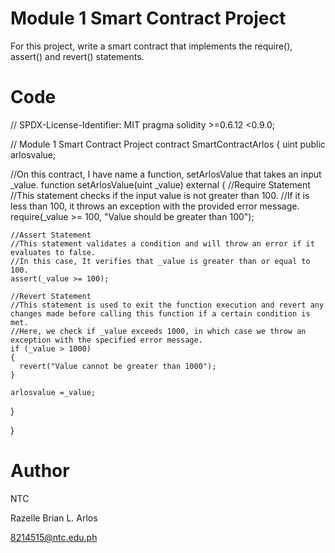 # Module 1 Smart Contract Project
For this project, write a smart contract that implements the require(), assert() and revert() statements.

# Code
// SPDX-License-Identifier: MIT
pragma solidity >=0.6.12 <0.9.0;

// Module 1 Smart Contract Project
contract SmartContractArlos 
{
  uint public arlosvalue;

  //On this contract, I have name a function, setArlosValue that takes an input _value. 
  function setArlosValue(uint _value) external 
  {
    //Require Statement
    //This statement checks if the input value is not greater than 100. 
    //If it is less than 100, it throws an exception with the provided error message.
    require(_value >= 100, "Value should be greater than 100");

    //Assert Statement
    //This statement validates a condition and will throw an error if it evaluates to false. 
    //In this case, It verifies that _value is greater than or equal to 100.
    assert(_value >= 100);

    //Revert Statement 
    //This statement is used to exit the function execution and revert any changes made before calling this function if a certain condition is met. 
    //Here, we check if _value exceeds 1000, in which case we throw an exception with the specified error message.
    if (_value > 1000) 
    {
      revert("Value cannot be greater than 1000");
    }

    arlosvalue =_value;

  }
  
}
# Author
NTC

Razelle Brian L. Arlos

8214515@ntc.edu.ph
